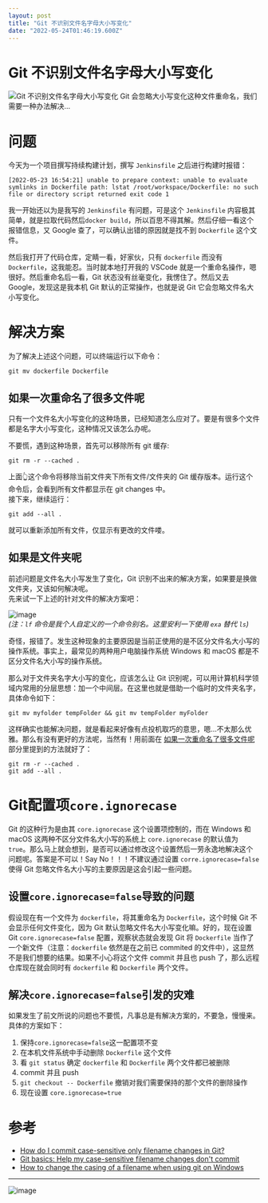 ```yaml
---
layout: post
title: "Git 不识别文件名字母大小写变化"
date: "2022-05-24T01:46:19.600Z"
---
```

Git 不识别文件名字母大小写变化
=================

![Git 不识别文件名字母大小写变化](https://img2022.cnblogs.com/blog/1043209/202205/1043209-20220523210216366-1023383085.png) Git 会忽略大小写变化这种文件重命名，我们需要一种办法解决...

问题
==

今天为一个项目撰写持续构建计划，撰写 `Jenkinsfile` 之后进行构建时报错：

    [2022-05-23 16:54:21] unable to prepare context: unable to evaluate symlinks in Dockerfile path: lstat /root/workspace/Dockerfile: no such file or directory script returned exit code 1
    

我一开始还以为是我写的 `Jenkinsfile` 有问题，可是这个 `Jenkinsfile` 内容极其简单，就是拉取代码然后`docker build`，所以百思不得其解。然后仔细一看这个报错信息，又 Google 查了，可以确认出错的原因就是找不到 `Dockerfile` 这个文件。

然后我打开了代码仓库，定睛一看，好家伙，只有 `dockerfile` 而没有 `Dockerfile`，这我能忍。当时就本地打开我的 VSCode 就是一个重命名操作，嗯很好。然后重命名后一看，Git 状态没有丝毫变化，我愣住了。然后又去 Google，发现这是我本机 Git 默认的正常操作，也就是说 Git 它会忽略文件名大小写变化。

解决方案
====

为了解决上述这个问题，可以终端运行以下命令：

    git mv dockerfile Dockerfile
    

如果一次重命名了很多文件呢
-------------

只有一个文件名大小写变化的这种场景，已经知道怎么应对了。要是有很多个文件都是名字大小写变化，这种情况又该怎么办呢。

不要慌，遇到这种场景，首先可以移除所有 git 缓存:

    git rm -r --cached .
    

上面👆这个命令将移除当前文件夹下所有文件/文件夹的 Git 缓存版本。运行这个命令后，会看到所有文件都显示在 git changes 中。  
接下来，继续运行：

    git add --all .
    

就可以重新添加所有文件，仅显示有更改的文件喽。

如果是文件夹呢
-------

前述问题是文件名大小写发生了变化，Git 识别不出来的解决方案，如果要是换做文件夹，又该如何解决呢。  
先来试一下上述的针对文件的解决方案吧：

![image](https://img2022.cnblogs.com/blog/1043209/202205/1043209-20220523190741115-672201092.png)  
_(注：`lf` 命令是我个人自定义的一个命令别名。这里安利一下使用 `exa` 替代 `ls`)_

奇怪，报错了。发生这种现象的主要原因是当前正使用的是不区分文件名大小写的操作系统。事实上，最常见的两种用户电脑操作系统 Windows 和 macOS 都是不区分文件名大小写的操作系统。

那么对于文件夹名字大小写的变化，应该怎么让 Git 识别呢，可以用计算机科学领域内常用的分层思想：加一个中间层。在这里也就是借助一个临时的文件夹名字，具体命令如下：

    git mv myfolder tempFolder && git mv tempFolder myFolder
    

这样确实也能解决问题，就是看起来好像有点投机取巧的意思，嗯...不太那么优雅。那么有没有更好的方法呢，当然有！用前面在 [如果一次重命名了很多文件呢](#%E5%A6%82%E6%9E%9C%E4%B8%80%E6%AC%A1%E9%87%8D%E5%91%BD%E5%90%8D%E4%BA%86%E5%BE%88%E5%A4%9A%E6%96%87%E4%BB%B6%E5%91%A2) 部分里提到的方法就好了：

    git rm -r --cached .
    git add --all .  
    

Git配置项`core.ignorecase`
=======================

Git 的这种行为是由其 `core.ignorecase` 这个设置项控制的，而在 Windows 和 macOS 这两种不区分文件名大小写的系统上 `core.ignorecase` 的默认值为 `true`。那么马上就会想到，是否可以通过修改这个设置然后一劳永逸地解决这个问题呢。答案是不可以！Say No！！！不建议通过设置 `corre.ignorecase=false` 使得 Git 忽略文件名大小写的主要原因是这会引起一些问题。

设置`core.ignorecase=false`导致的问题
------------------------------

假设现在有一个文件为 `dockerfile`，将其重命名为 `Dockerfile`，这个时候 Git 不会显示任何文件变化，因为 Git 默认忽略文件名大小写变化嘛。好的，现在设置 Git `core.ignorecase=false` 配置，观察状态就会发现 Git 将 `Dockerfile` 当作了一个新文件（注意：`dockerfile` 依然是在之前已 commited 的文件中），这显然不是我们想要的结果。如果不小心将这个文件 commit 并且也 push 了，那么远程仓库现在就会同时有 `dockerfile` 和 `Dockerfile` 两个文件。

解决`core.ignorecase=false`引发的灾难
------------------------------

如果发生了前文所说的问题也不要慌，凡事总是有解决方案的，不要急，慢慢来。具体的方案如下：

1.  保持`core.ignorecase=false`这一配置项不变
2.  在本机文件系统中手动删除 `Dockerfile` 这个文件
3.  看 `git status` 确定 `dockerfile` 和 `Dockerfile` 两个文件都已被删除
4.  commit 并且 push
5.  `git checkout -- Dockerfile` 撤销对我们需要保持的那个文件的删除操作
6.  现在设置 `core.ignorecase=true`

参考
==

*   [How do I commit case-sensitive only filename changes in Git?](https://stackoverflow.com/questions/17683458/how-do-i-commit-case-sensitive-only-filename-changes-in-git)
*   [Git basics: Help my case-sensitive filename changes don't commit](https://daily-dev-tips.com/posts/git-basics-help-my-case-sensitive-filename-changes-dont-commit/)
*   [How to change the casing of a filename when using git on Windows](https://makolyte.com/how-to-change-the-casing-of-a-filename-when-using-git-on-windows/)

* * *

![image](https://img2022.cnblogs.com/blog/1043209/202205/1043209-20220523210235576-1900052081.jpg)